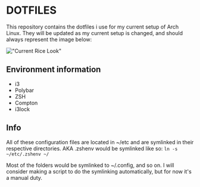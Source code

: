 # DOTFILES
This repository contains the dotfiles i use for my current setup of Arch Linux. They will be updated as my current setup is changed, and should always represent the image below:

!["Current Rice Look"](http://i.imgur.com/yVQ68Ue.jpg)

## Environment information
 * i3
 * Polybar
 * ZSH
 * Compton
 * i3lock

## Info
All of these configuration files are located in ~/etc and are symlinked in their respective directories. AKA .zshenv would be symlinked like so:
`ln -s ~/etc/.zshenv ~/`

Most of the folders would be symlinked to ~/.config, and so on. I will consider making a script to do the symlinking automatically, but for now it's a manual duty.
